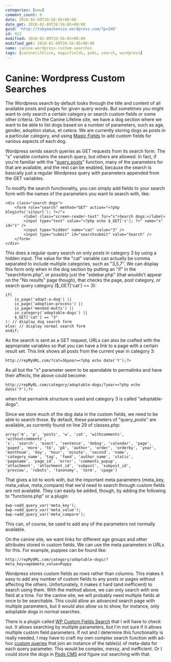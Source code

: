 ```yaml
---
categories: [www]
comment_count: 6
date: 2010-02-09T20:56:05+00:00
date_gmt: 2010-02-09T20:56:05+00:00
guid: 'http://tobymackenzie.wordpress.com/?p=240'
id: 413
modified: 2010-02-09T20:56:05+00:00
modified_gmt: 2010-02-09T20:56:05+00:00
name: canine-wordpress-custom-searches
tags: [caninelifeline, magicfields, pods, search, wordpress]
---
```


Canine: Wordpress Custom Searches
=================================

The Wordpress search by default looks through the title and content of all available posts and pages for given query words.  But sometimes you might want to only search a certain category or search custom fields or some other criteria.  On the Canine Lifeline site, we have a dog section where we want to be able to list dogs based on a number of parameters, such as age, gender, adoption status, et cetera.  We are currently storing dogs as posts in a particular category, and using [Magic Fields](http://magicfields.org) to add custom fields for various aspects of each dog.

Wordpress sends search queries as GET requests from its search form.  The "s" variable contains the search query, but others are allowed.  In fact, if you're familiar with the "[query\_posts](http://codex.wordpress.org/Template_Tags/query_posts)" function, many of the parameters for that are available, and the rest can be enabled, because the search is basically just a regular Wordpress query with parameters appended from the GET variables.

<!--more-->

To modify the search functionality, you can simply add fields to your search form with the names of the parameters you want to search with, like:

```
<div class="search dogs">
	<form role="search" method="GET" action="<?php bloginfo('siteurl'); ?>/">
		<label class="screen-reader-text" for="s">Search dogs:</label>
		<input type="text" value="<?php echo $_GET['s']; ?>" name="s" id="s" />
		<input type="hidden" name="cat" value="3" />
		<input type="submit" id="searchsubmit" value="Search" />
	</form>
</div>
```

This does a regular query search on only posts in category 3 by using a hidden input.  The value for the "cat" variable can actually be comma separated to include multiple categories, such as "3,5,7".  We can display this form only when in the dog section by putting an "if" in the "searchform.php", or possibly just the "sidebar.php" (that wouldn't appear on the "No results" page though), that checks the page, post category, or search query category ($_GET['cat'] == 3):

```
if(
	is_page('adopt-a-dog') ||
	is_page('adoption-process') ||
	is_page('mended-mutts') ||
	in_category('adoptable-dogs') ||
	$_GET['cat'] == "3"
): // display dog search form
else: // display normal search form
endif;
```

As the search is sent as a GET request, URLs can also be crafted with the appropriate variables so that you can have a link to a page with a certain result set.  This link shows all posts from the current year in category 3:

```
http://repMyURL.com/?cat=3&year=<?php echo date('Y');?>
```

As all but the "s" parameter seem to be apendable to permalinks and have their affects, the above could become:

```
http://repMyRL.com/category/adoptable-dogs/?year=<?php echo date('Y');?>
```

when that permalink structure is used and category 3 is called "adoptable-dogs".

Since we store much of the dog data in the custom fields, we need to be able to search those.  By default, these parameters of "query_posts" are available, as currently found on line 29 of classes.php:

```
array('m', 'p', 'posts', 'w', 'cat', 'withcomments', 'withoutcomments',
's', 'search', 'exact', 'sentence', 'debug', 'calendar', 'page', 
'paged', 'more', 'tb', 'pb', 'author', 'order', 'orderby', 'year',
'monthnum', 'day', 'hour', 'minute', 'second', 'name', 
'category_name', 'tag', 'feed', 'author_name', 'static',
'pagename', 'page_id', 'error', 'comments_popup',
'attachment', 'attachment_id', 'subpost', 'subpost_id', 
'preview', 'robots', 'taxonomy', 'term', 'cpage')
```

That gives a lot to work with, but the important meta parameters (meta_key, meta_value, meta_compare) that we'd need to search through custom fields are not available.  They can easily be added, though, by adding the following to "functions.php" or a plugin:

```
$wp->add_query_var('meta_key');
$wp->add_query_var('meta_value');
$wp->add_query_var('meta_compare');
```

This can, of course, be used to add any of the parameters not normally available.

On the canine site, we want links for different age groups and other attributes stored in custom fields.  We can use the meta parameters in URLs for this.  For example, puppies can be found like:

```
http://repMyURL.com/category/adoptable-dogs/?meta_key=age&meta_value=Puppy
```

Wordpress stores custom fields as rows rather than columns.  This makes it easy to add any number of custom fields to any posts or pages without affecting the others.  Unfortunately, it makes it hard (and inefficient) to search using them.  With the method above, we can only search with one field at a time.  For the canine site, we will probably need multiple fields at once to be searchable.  This could allow an advanced search page with multiple parameters, but it would also allow us to show, for instance, only adoptable dogs in normal searches.

There is a plugin called [WP Custom Fields Search](http://wordpress.org/extend/plugins/wp-custom-fields-search/) that I will have to check out.  It allows searching by multiple parameters, but I'm not sure if it allows multiple custom field parameters.  If not and I determine this functionality is really needed, I may have to craft my own complex search function with ad-hoc [custom queries](https://tobymackenzie.com/blog/2009/11/18/stearns-wordpress-custom-queries/) that join an instance of the table(s) of meta-data for each query parameter.  This would be complex, messy, and inefficient.  Or I could store the dogs in [Pods CMS](http://pods.uproot.us/) and figure out searching with that.
